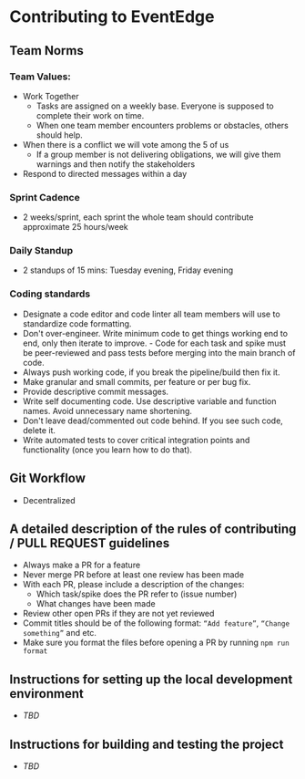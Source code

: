 # Contributing to EventEdge

## Team Norms

### Team Values:
* Work Together
   * Tasks are assigned on a weekly base. Everyone is supposed to complete their work on time. 
   * When one team member encounters problems or obstacles, others should help.
* When there is a conflict we will vote among the 5 of us
  * If a group member is not delivering obligations, we will give them warnings and then notify the stakeholders
* Respond to directed messages within a day

### Sprint Cadence
* 2 weeks/sprint, each sprint the whole team should contribute approximate 25 hours/week

### Daily Standup
* 2 standups of 15 mins: Tuesday evening, Friday evening

### Coding standards
* Designate a code editor and code linter all team members will use to standardize code formatting.
* Don't over-engineer. Write minimum code to get things working end to end, only then iterate to improve. - Code for each task and spike must be peer-reviewed and pass tests before merging into the main branch of code.
* Always push working code, if you break the pipeline/build then fix it.
* Make granular and small commits, per feature or per bug fix.
* Provide descriptive commit messages.
* Write self documenting code. Use descriptive variable and function names. Avoid unnecessary name shortening.
* Don't leave dead/commented out code behind. If you see such code, delete it.
* Write automated tests to cover critical integration points and functionality (once you learn how to do that).
## Git Workflow
* Decentralized

## A detailed description of the rules of contributing / PULL REQUEST guidelines
* Always make a PR for a feature
* Never merge PR before at least one review has been made
* With each PR, please include a description of the changes:
  * Which task/spike does the PR refer to (issue number)
  * What changes have been made
* Review other open PRs if they are not yet reviewed
* Commit titles should be of the following format: `“Add feature”`, `“Change something”` and etc.
* Make sure you format the files before opening a PR by running `npm run format`

## Instructions for setting up the local development environment
* _TBD_

## Instructions for building and testing the project
* _TBD_

